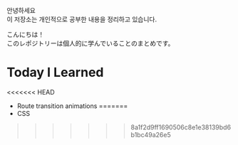 안녕하세요  
이 저장소는 개인적으로 공부한 내용을 정리하고 있습니다.

こんにちは！  
このレポジトリーは個人的に学んでいることのまとめです。

# Today I Learned

<<<<<<< HEAD
- Route transition animations
=======
- CSS
>>>>>>> 8a1f2d9ff1690506c8e1e38139bd6b1bc49a26e5
